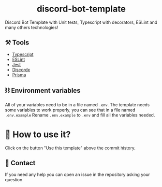 <p>
  <h1 align="center">discord-bot-template</h1>
</p>

Discord Bot Template with Unit tests, Typescript with decorators, ESLint and many others technologies!

## ⚒️ Tools

- [Typescript](https://www.typescriptlang.org/)
- [ESLint](https://eslint.org/)
- [Jest](https://jestjs.io/)
- [Discordx](https://discord-ts.js.org/)
- [Prisma](https://prisma.io/)

## ⛓️ Environment variables

All of your variables need to be in a file named `.env`.
The template needs some variables to work properly, you can see that in a file named `.env.example`
Rename `.env.example` to `.env` and fill all the variables needed.

# 🤔 How to use it?
Click on the button "Use this template" above the commit history.

## 📝 Contact

If you need any help you can open an issue in the repository asking your question.